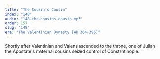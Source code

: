 ```yaml
---
title: "The Cousin's Cousin"
index: "148"
audio: "148-the-cousins-cousin.mp3"
order: 157
slug: "148"
era: "The Valentinian Dynasty [AD 364-395]"
---
```


Shortly after Valentinian and Valens ascended to the throne, one of Julian the Apostate's maternal cousins seized control of Constantinople.


